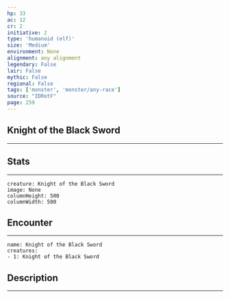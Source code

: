 ```yaml
---
hp: 33
ac: 12
cr: 2
initiative: 2
type: 'humanoid (elf)'    
size: 'Medium'
environment: None
alignment: any alignment
legendary: False
lair: False
mythic: False
regional: False
tags: ['monster', 'monster/any-race']
source: "IDRotF"
page: 259
---
```


## Knight of the Black Sword
---



## Stats
---

```statblock
creature: Knight of the Black Sword
image: None
columnHeight: 500
columnWidth: 500
```

## Encounter
---

```encounter-table
name: Knight of the Black Sword
creatures:
- 1: Knight of the Black Sword
```

## Description
---




